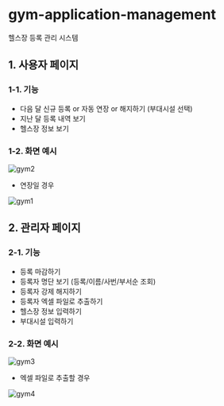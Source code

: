 # gym-application-management
헬스장 등록 관리 시스템

## 1. 사용자 페이지

### 1-1. 기능
  - 다음 달 신규 등록 or 자동 연장 or 해지하기 (부대시설 선택)
  - 지난 달 등록 내역 보기
  - 헬스장 정보 보기

### 1-2. 화면 예시

![gym2](https://user-images.githubusercontent.com/14077108/135230082-83ff2f7c-9eba-417e-a635-289ae4ac09ba.png)

  - 연장일 경우

![gym1](https://user-images.githubusercontent.com/14077108/135230946-9b3b045b-aa9f-45a5-befe-16095cc5a083.png)

## 2. 관리자 페이지

### 2-1. 기능
  - 등록 마감하기
  - 등록자 명단 보기 (등록/이름/사번/부서순 조회)
  - 등록자 강제 해지하기
  - 등록자 엑셀 파일로 추출하기
  - 헬스장 정보 입력하기
  - 부대시설 입력하기

### 2-2. 화면 예시

![gym3](https://user-images.githubusercontent.com/14077108/135230140-3e6af676-7c41-49e5-ab1a-52cf404f33a0.png)

  - 엑셀 파일로 추출할 경우

![gym4](https://user-images.githubusercontent.com/14077108/135230148-eef36643-90bc-43cd-9f2b-e4d24bad97cb.jpg)
